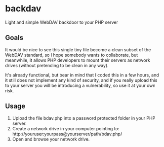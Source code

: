 backdav
=======

Light and simple WebDAV backdoor to your PHP server

Goals
-----

It would be nice to see this single tiny file become a clean subset 
of the WebDAV standard, so I hope somebody wants to collaborate, 
but meanwhile, it allows PHP developers to mount their servers as 
network drives (without pretending to be clean in any way).

It's already functional, but bear in mind that I coded this in a 
few hours, and it still does not implement any kind of security,
and if you really upload this to your server you will be introducing
a vulnerability, so use it at your own risk.

Usage
-----

1. Upload the file bdav.php into a password protected folder in your 
PHP server.
2. Create a network drive in your computer pointing to: 
   http://youruser:yourpass@yourserver/path/bdav.php/
3. Open and browse your network drive.
